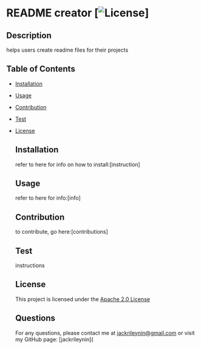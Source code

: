 # README creator    [![License](https://img.shields.io/badge/License-Apache%202.0-blue.svg)]
  ## Description 
  helps users create readme files for their projects 
  ## Table of Contents
- [Installation](#installation)
- [Usage](#usage)
- [Contribution](#contribution)
- [Test](#test)
- [License](#license)
  ## Installation
  refer to here for info on how to install:[instruction]
  ## Usage
  refer to here for info:[info]
  ## Contribution
  to contribute, go here:[contributions]
  ## Test
  instructions 
  ## License
  This project is licensed under the [Apache 2.0 License](https://opensource.org/licenses/Apache-2.0)
  
  ## Questions
  For any questions, please contact me at jackrileynin@gmail.com or visit my GitHub page:
  [jackrileynin](
  
  